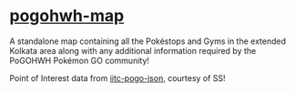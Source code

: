 # [pogohwh-map](https://map.pogohwh.scio.space/)

A standalone map containing all the Pokéstops and Gyms in the extended Kolkata area along with any additional information required by the PoGOHWH Pokémon GO community!

Point of Interest data from [iitc-pogo-json](https://github.com/PoGOHWH/db-poi/), courtesy of SS!
